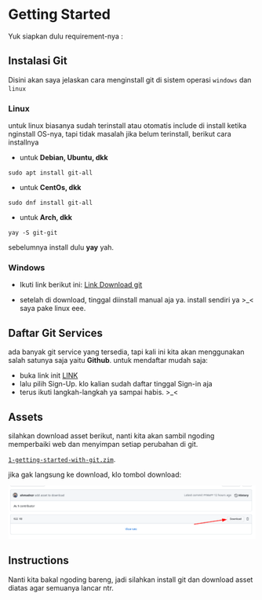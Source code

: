 # Getting Started

Yuk siapkan dulu requirement-nya :

## Instalasi Git

Disini akan saya jelaskan cara menginstall git di sistem operasi `windows` dan `linux`

### Linux

untuk linux biasanya sudah terinstall atau otomatis include di install ketika nginstall OS-nya, tapi tidak masalah jika belum terinstall, berikut cara installnya

- untuk **Debian, Ubuntu, dkk**

```
sudo apt install git-all
```

- untuk **CentOs, dkk**

```
sudo dnf install git-all
```

- untuk **Arch, dkk**

```
yay -S git-git
```
sebelumnya install dulu **yay** yah. 

### Windows

- Ikuti link berikut ini:
[Link Download git](https://git-scm.com/download/win)

- setelah di download, tinggal diinstall manual aja ya. install sendiri ya >_< saya pake linux eee.

## Daftar Git Services
ada banyak git service yang tersedia, tapi kali ini kita akan menggunakan salah satunya saja yaitu **Github**. untuk mendaftar mudah saja:

- buka link init [LINK](https://github.com/)
- lalu pilih Sign-Up. klo kalian sudah daftar tinggal Sign-in aja
- terus ikuti langkah-langkah ya sampai habis. >_<


## Assets

silahkan download asset berikut, nanti kita akan sambil ngoding memperbaiki web dan menyimpan setiap perubahan di git.

[`1-getting-started-with-git.zim`](../assets/1-getting-started-with-git.zip).

jika gak langsung ke download, klo tombol download:

![Download](../assets/1-download.png "Download button")

## Instructions

Nanti kita bakal ngoding bareng, jadi silahkan install git dan download asset diatas agar semuanya lancar ntr. 
